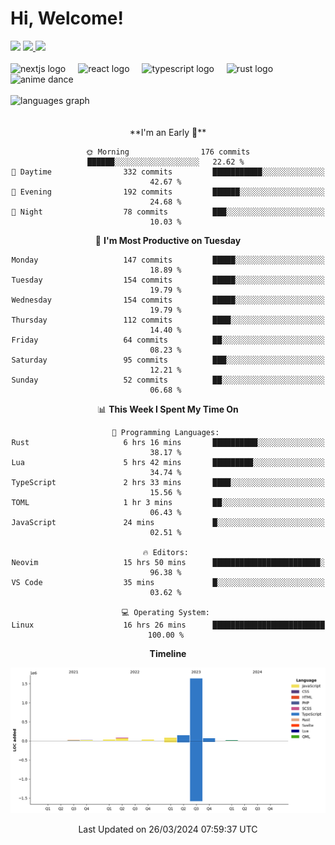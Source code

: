 <div align="center">
  <h1 align="left">
    Hi, Welcome!
  </h1>
  <div align="left">
    <div>
      <img src="https://img.shields.io/github/followers/kraken-afk.svg?style=social&label=Follow&maxAge=2592000" />
      <a href="https://twitter.com/trshppl">
        <img src="https://img.shields.io/twitter/follow/trshppl" />
      </a>
      <a href="https://nv-me.vercel.app">
        <img src="https://img.shields.io/badge/visit-my_site-blue" />
      </a>
    </div>
    <br />
    <div>
      <img src="https://skillicons.dev/icons?i=nextjs" height="40" alt="nextjs logo" />
      <img width="12" />
      <img src="https://skillicons.dev/icons?i=react" height="40" alt="react logo" />
      <img width="12" />
      <img src="https://skillicons.dev/icons?i=ts" height="40" alt="typescript logo" />
      <img width="12" />
      <img src="https://skillicons.dev/icons?i=rust" height="40" alt="rust logo" />
      <img src="https://media.tenor.com/sbvSVkB_hq8AAAAi/anime-dens.gif" alt="anime dance" height="40" />
    </div>
    <br />
    <div>
      <img src="https://github-readme-stats.vercel.app/api/top-langs?username=kraken-afk&locale=en&hide_title=false&layout=compact&card_width=320&langs_count=6&theme=rose_pine&hide_border=true&order=2" height="150" alt="languages graph" />
    </div>
  </div>
  <br />
  <br/>
  <!--START_SECTION:waka-->
**I'm an Early 🐤** 

```text
🌞 Morning                176 commits         ██████░░░░░░░░░░░░░░░░░░░   22.62 % 
🌆 Daytime                332 commits         ███████████░░░░░░░░░░░░░░   42.67 % 
🌃 Evening                192 commits         ██████░░░░░░░░░░░░░░░░░░░   24.68 % 
🌙 Night                  78 commits          ███░░░░░░░░░░░░░░░░░░░░░░   10.03 % 
```
📅 **I'm Most Productive on Tuesday** 

```text
Monday                   147 commits         █████░░░░░░░░░░░░░░░░░░░░   18.89 % 
Tuesday                  154 commits         █████░░░░░░░░░░░░░░░░░░░░   19.79 % 
Wednesday                154 commits         █████░░░░░░░░░░░░░░░░░░░░   19.79 % 
Thursday                 112 commits         ████░░░░░░░░░░░░░░░░░░░░░   14.40 % 
Friday                   64 commits          ██░░░░░░░░░░░░░░░░░░░░░░░   08.23 % 
Saturday                 95 commits          ███░░░░░░░░░░░░░░░░░░░░░░   12.21 % 
Sunday                   52 commits          ██░░░░░░░░░░░░░░░░░░░░░░░   06.68 % 
```


📊 **This Week I Spent My Time On** 

```text
💬 Programming Languages: 
Rust                     6 hrs 16 mins       ██████████░░░░░░░░░░░░░░░   38.17 % 
Lua                      5 hrs 42 mins       █████████░░░░░░░░░░░░░░░░   34.74 % 
TypeScript               2 hrs 33 mins       ████░░░░░░░░░░░░░░░░░░░░░   15.56 % 
TOML                     1 hr 3 mins         ██░░░░░░░░░░░░░░░░░░░░░░░   06.43 % 
JavaScript               24 mins             █░░░░░░░░░░░░░░░░░░░░░░░░   02.51 % 

🔥 Editors: 
Neovim                   15 hrs 50 mins      ████████████████████████░   96.38 % 
VS Code                  35 mins             █░░░░░░░░░░░░░░░░░░░░░░░░   03.62 % 

💻 Operating System: 
Linux                    16 hrs 26 mins      █████████████████████████   100.00 % 
```

**Timeline**

![Lines of Code chart](https://raw.githubusercontent.com/kraken-afk/kraken-afk/main/assets/bar_graph.png)


 Last Updated on 26/03/2024 07:59:37 UTC
<!--END_SECTION:waka-->
</div>
<br />